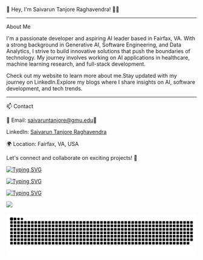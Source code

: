 👋 Hey, I'm Saivarun Tanjore Raghavendra! 👨‍💻

---
About Me

I'm a passionate developer and aspiring AI leader based in Fairfax, VA. With a strong background in Generative AI, Software Engineering, and Data Analytics, I strive to build innovative solutions that push the boundaries of technology. My journey involves working on AI applications in healthcare, machine learning research, and full-stack development.

Check out my website to learn more about me.Stay updated with my journey on LinkedIn.Explore my blogs where I share insights on AI, software development, and tech trends.

---

📫 Contact

📧 Email: saivaruntanjore@gmu.edu🔗 

LinkedIn: [Saivarun Tanjore Raghavendra](https://www.linkedin.com/in/varuntr2001/)

🌍 Location: Fairfax, VA, USA

Let's connect and collaborate on exciting projects! 🚀








[![Typing SVG](https://readme-typing-svg.demolab.com?font=Poppins&duration=3000&pause=1000&color=000000&background=CED4DAA3&center=true&vCenter=true&repeat=false&random=true&width=450&lines=Hi%2C+My+name+is+Varun+Tanjore)](https://www.linkedin.com/in/varuntr2001/) 

[![Typing SVG](https://readme-typing-svg.demolab.com?font=Poppins&duration=4000&pause=1000&color=000000&background=CED4DAA3&center=true&vCenter=true&repeat=false&random=true&width=500&lines=As+I+grow%2C+I+fell+in+love+with+ML+engineering)](https://www.linkedin.com/in/varuntr2001/)

[![Typing SVG](https://readme-typing-svg.demolab.com?font=Poppins&duration=4000&pause=1000&color=000000&background=CED4DAA3&center=true&vCenter=true&repeat=false&random=true&width=450&lines=enthusiastic+fellow)](https://www.linkedin.com/in/varuntr2001/)

[![](https://skillicons.dev/icons?i=linkedin&perline=3)](https://www.linkedin.com/in/varuntr2001/)



<picture>
  <source
    media="(prefers-color-scheme: dark)"
    srcset="https://raw.githubusercontent.com/platane/snk/output/github-contribution-grid-snake-dark.svg"
  />
  <source
    media="(prefers-color-scheme: light)"
    srcset="https://raw.githubusercontent.com/platane/snk/output/github-contribution-grid-snake.svg"
  />
  <img
    alt="github contribution grid snake animation"
    src="https://raw.githubusercontent.com/platane/snk/output/github-contribution-grid-snake.svg"
  />
</picture>
